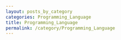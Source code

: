 ```yaml
---
layout: posts_by_category
categories: Programming_Language
title: Programming_Language
permalink: /category/Programming_Language
---
```

